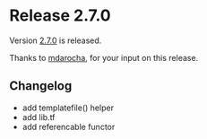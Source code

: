 # Release 2.7.0

Version [2.7.0](https://github.com/terranix/terranix/releases/tag/2.7.0)
is released.

Thanks to
[mdarocha](https://github.com/mdarocha),
for your input on this release.

## Changelog

- add templatefile() helper
- add lib.tf
- add referencable functor
